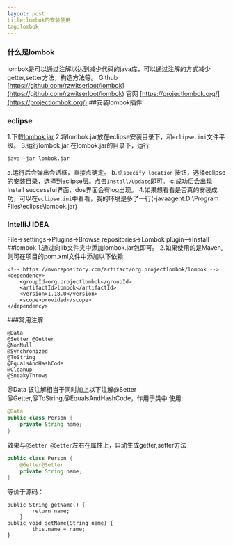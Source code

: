 ```yaml
---
layout: post
title:lombok的安装使用
tag:lombok
---
```


### 什么是lombok
lombok是可以通过注解以达到减少代码的java库，可以通过注解的方式减少getter,setter方法，构造方法等。
Github [https://github.com/rzwitserloot/lombok](https://github.com/rzwitserloot/lombok)
官网 [https://projectlombok.org/](https://projectlombok.org/)
##安装lombok插件

### eclipse
1.下载[lombok.jar](https://projectlombok.org/download.html)
2.将lombok.jar放在eclipse安装目录下，和`eclipse.ini`文件平级。
3.运行lombok.jar
    在lombok.jar的目录下，运行
```jshelllanguage
java -jar lombok.jar 
```
a.运行后会弹出会话框，直接点确定。
b.点`specify location` 按钮，选择eclipse的安装目录，选择到eclipse层。点击`Install/Update`即可。
c.成功后会出现Install successful界面、dos界面会有log出现。
4.如果想看看是否真的安装成功，可以在`eclipse.ini`中看看，我的环境是多了一行(-javaagent:D:\Program Files\eclipse\lombok.jar)
### IntelliJ IDEA
File->settings->Plugins->Browse repositories->Lombok plugin-->Install
##lombok
1.通过向lib文件夹中添加lombok.jar包即可。
2.如果使用的是Maven,则可在项目的pom.xml文件中添加以下依赖:
```
<!-- https://mvnrepository.com/artifact/org.projectlombok/lombok -->
<dependency>
    <groupId>org.projectlombok</groupId>
    <artifactId>lombok</artifactId>
    <version>1.18.0</version>
    <scope>provided</scope>
</dependency>
```
###常用注解
```
@Data 
@Setter @Getter 
@NonNull 
@Synchronized
@ToString 
@EqualsAndHashCode
@Cleanup
@SneakyThrows
```
@Data
该注解相当于同时加上以下注解@Setter @Getter,@ToString,@EqualsAndHashCode，作用于类中 使用:
```java
@Data
public class Person {
    private String name;
}
```
效果与`@Setter @Getter`左右在属性上，自动生成getter,setter方法
```java
public class Person {
    @Getter@Setter
    private String name;
}
```
等价于源码：
```
public String getName() {
        return name;
    }
public void setName(String name) {
        this.name = name;
}
```
